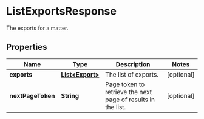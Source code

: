 

# ListExportsResponse

The exports for a matter.

## Properties

| Name | Type | Description | Notes |
|------------ | ------------- | ------------- | -------------|
|**exports** | [**List&lt;Export&gt;**](Export.md) | The list of exports. |  [optional] |
|**nextPageToken** | **String** | Page token to retrieve the next page of results in the list. |  [optional] |



